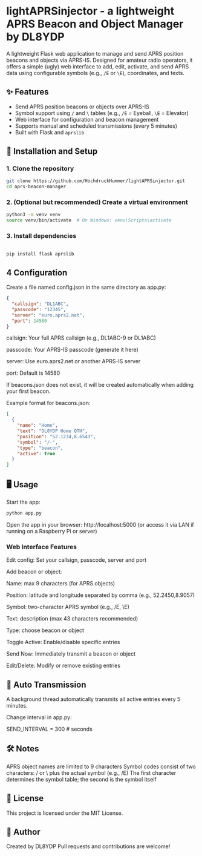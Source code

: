 # lightAPRSinjector - a lightweight APRS Beacon and Object Manager by DL8YDP

A lightweight Flask web application to manage and send APRS position beacons and objects via APRS-IS. Designed for amateur radio operators, it offers a simple (ugly) web interface to add, edit, activate, and send APRS data using configurable symbols (e.g., `/E` or `\E`), coordinates, and texts.

## ✨ Features

- Send APRS position beacons or objects over APRS-IS  
- Symbol support using `/` and `\` tables (e.g., `/E` = Eyeball, `\E` = Elevator)  
- Web interface for configuration and beacon management  
- Supports manual and scheduled transmissions (every 5 minutes)  
- Built with Flask and `aprslib`  

## 🚀 Installation and Setup


### 1. Clone the repository
```bash
git clone https://github.com/HochdruckHummer/lightAPRSinjector.git
cd aprs-beacon-manager
```
### 2. (Optional but recommended) Create a virtual environment
```bash
python3 -m venv venv
source venv/bin/activate  # On Windows: venv\Scripts\activate
```
### 3. Install dependencies
```bash

pip install flask aprslib
```


## 4 Configuration
Create a file named config.json in the same directory as app.py:


```json
{
  "callsign": "DL1ABC",
  "passcode": "12345",
  "server": "euro.aprs2.net",
  "port": 14580
}
```

callsign: Your full APRS callsign (e.g., DL1ABC-9 or DL1ABC)


passcode: Your APRS-IS passcode (generate it here)


server: Use euro.aprs2.net or another APRS-IS server


port: Default is 14580


If beacons.json does not exist, it will be created automatically when adding your first beacon.

Example format for beacons.json:
```json
[
  {
    "name": "Home",
    "text": "DL8YDP Home QTH",
    "position": "52.1234,8.6543",
    "symbol": "/-",
    "type": "beacon",
    "active": true
  }
]
```
## 🖥️ Usage

Start the app:
```bash
python app.py
```

Open the app in your browser:
http://localhost:5000 (or access it via LAN if running on a Raspberry Pi or server)

### Web Interface Features
Edit config: Set your callsign, passcode, server and port

Add beacon or object:

Name: max 9 characters (for APRS objects)

Position: latitude and longitude separated by comma (e.g., 52.2450,8.9057)

Symbol: two-character APRS symbol (e.g., /E, \E)

Text: description (max 43 characters recommended)

Type: choose beacon or object

Toggle Active: Enable/disable specific entries

Send Now: Immediately transmit a beacon or object

Edit/Delete: Modify or remove existing entries

## 🔁 Auto Transmission

A background thread automatically transmits all active entries every 5 minutes.

Change interval in app.py:

SEND_INTERVAL = 300  # seconds

## 🛠️ Notes

APRS object names are limited to 9 characters
Symbol codes consist of two characters: / or \ plus the actual symbol (e.g., /E)
The first character determines the symbol table; the second is the symbol itself

## 📜 License

This project is licensed under the MIT License.

## 📡 Author

Created by DL8YDP
Pull requests and contributions are welcome!
